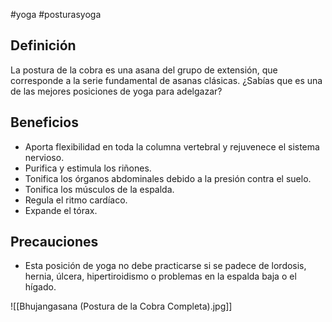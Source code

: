 #yoga #posturasyoga

## Definición

La postura de la cobra es una asana del grupo de extensión, que corresponde a la serie fundamental de asanas clásicas. ¿Sabías que es una de las mejores posiciones de yoga para adelgazar?

## Beneficios

-   Aporta flexibilidad en toda la columna vertebral y rejuvenece el sistema nervioso.
-   Purifica y estimula los riñones.
-   Tonifica los órganos abdominales debido a la presión contra el suelo.
-   Tonifica los músculos de la espalda.
-   Regula el ritmo cardíaco.
-   Expande el tórax.

## Precauciones

-   Esta posición de yoga no debe practicarse si se padece de lordosis, hernia, úlcera, hipertiroidismo o problemas en la espalda baja o el hígado.

![[Bhujangasana (Postura de la Cobra Completa).jpg]]